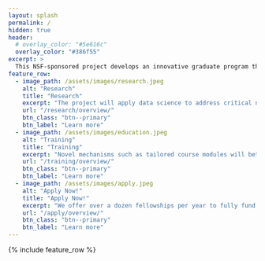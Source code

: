 ```yaml
---
layout: splash
permalink: /
hidden: true
header:
  # overlay_color: "#5e616c"
  overlay_color: "#386f55"
excerpt: >
  This NSF-sponsored project develops an innovative graduate program that brings together engineering, computer science, social science, business and medicine to harness the power of data science. 
feature_row:
  - image_path: /assets/images/research.jpeg
    alt: "Research"
    title: "Research"
    excerpt: "The project will apply data science to address critical needs in power, transportation, healthcare and communications."
    url: "/research/overview/"
    btn_class: "btn--primary"
    btn_label: "Learn more"
  - image_path: /assets/images/education.jpeg
    alt: "Training"
    title: "Training"
    excerpt: "Novel mechanisms such as tailored course modules will better equip students with a broad perspective on the interplay between areas traditionally treated disparately in a STEM graduate curriculum."
    url: "/training/overview/"
    btn_class: "btn--primary"
    btn_label: "Learn more"
  - image_path: /assets/images/apply.jpeg
    alt: "Apply Now!"
    title: "Apply Now!"
    excerpt: "We offer over a dozen fellowships per year to fully fund students applying to graduate programs in Business, Economics, Engineering, Computer Science, Health Care, and other disciplines. Fill out an application to get started now!"
    url: "/apply/overview/"
    btn_class: "btn--primary"
    btn_label: "Learn more"      
---
```


{% include feature_row %}
